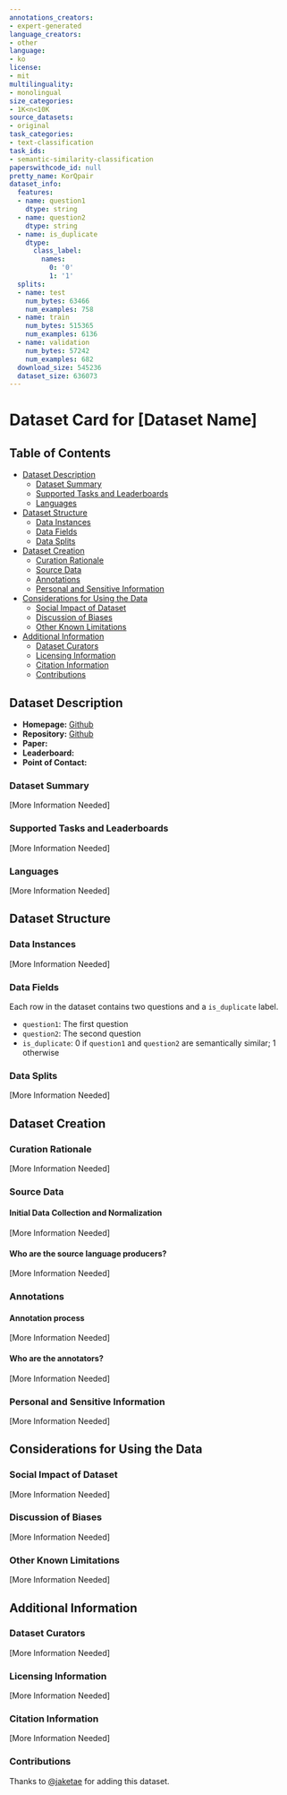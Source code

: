 ```yaml
---
annotations_creators:
- expert-generated
language_creators:
- other
language:
- ko
license:
- mit
multilinguality:
- monolingual
size_categories:
- 1K<n<10K
source_datasets:
- original
task_categories:
- text-classification
task_ids:
- semantic-similarity-classification
paperswithcode_id: null
pretty_name: KorQpair
dataset_info:
  features:
  - name: question1
    dtype: string
  - name: question2
    dtype: string
  - name: is_duplicate
    dtype:
      class_label:
        names:
          0: '0'
          1: '1'
  splits:
  - name: test
    num_bytes: 63466
    num_examples: 758
  - name: train
    num_bytes: 515365
    num_examples: 6136
  - name: validation
    num_bytes: 57242
    num_examples: 682
  download_size: 545236
  dataset_size: 636073
---
```


# Dataset Card for [Dataset Name]

## Table of Contents
- [Dataset Description](#dataset-description)
  - [Dataset Summary](#dataset-summary)
  - [Supported Tasks and Leaderboards](#supported-tasks-and-leaderboards)
  - [Languages](#languages)
- [Dataset Structure](#dataset-structure)
  - [Data Instances](#data-instances)
  - [Data Fields](#data-fields)
  - [Data Splits](#data-splits)
- [Dataset Creation](#dataset-creation)
  - [Curation Rationale](#curation-rationale)
  - [Source Data](#source-data)
  - [Annotations](#annotations)
  - [Personal and Sensitive Information](#personal-and-sensitive-information)
- [Considerations for Using the Data](#considerations-for-using-the-data)
  - [Social Impact of Dataset](#social-impact-of-dataset)
  - [Discussion of Biases](#discussion-of-biases)
  - [Other Known Limitations](#other-known-limitations)
- [Additional Information](#additional-information)
  - [Dataset Curators](#dataset-curators)
  - [Licensing Information](#licensing-information)
  - [Citation Information](#citation-information)
  - [Contributions](#contributions)

## Dataset Description

- **Homepage:** [Github](https://github.com/songys/Question_pair)
- **Repository:** [Github](https://github.com/songys/Question_pair)
- **Paper:**
- **Leaderboard:**
- **Point of Contact:**

### Dataset Summary

[More Information Needed]

### Supported Tasks and Leaderboards

[More Information Needed]

### Languages

[More Information Needed]

## Dataset Structure

### Data Instances

[More Information Needed]

### Data Fields

Each row in the dataset contains two questions and a `is_duplicate` label.

- `question1`: The first question
- `question2`: The second question
- `is_duplicate`: 0 if `question1` and `question2` are semantically similar; 1 otherwise

### Data Splits

[More Information Needed]

## Dataset Creation

### Curation Rationale

[More Information Needed]

### Source Data

#### Initial Data Collection and Normalization

[More Information Needed]

#### Who are the source language producers?

[More Information Needed]

### Annotations

#### Annotation process

[More Information Needed]

#### Who are the annotators?

[More Information Needed]

### Personal and Sensitive Information

[More Information Needed]

## Considerations for Using the Data

### Social Impact of Dataset

[More Information Needed]

### Discussion of Biases

[More Information Needed]

### Other Known Limitations

[More Information Needed]

## Additional Information

### Dataset Curators

[More Information Needed]

### Licensing Information

[More Information Needed]

### Citation Information

[More Information Needed]

### Contributions

Thanks to [@jaketae](https://github.com/jaketae) for adding this dataset.